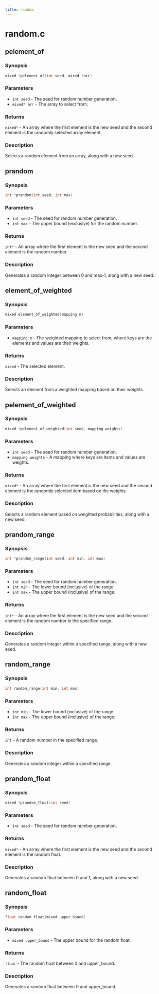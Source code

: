 ```yaml
---
title: random
---
```

# random.c

## pelement_of

### Synopsis

```c
mixed *pelement_of(int seed, mixed *arr)
```

### Parameters

* `int seed` - The seed for random number generation.
* `mixed* arr` - The array to select from.

### Returns

`mixed*` - An array where the first element is the new seed and the second element is the randomly selected array element.

### Description

Selects a random element from an array, along with a new seed.

## prandom

### Synopsis

```c
int *prandom(int seed, int max)
```

### Parameters

* `int seed` - The seed for random number generation.
* `int max` - The upper bound (exclusive) for the random number.

### Returns

`int*` - An array where the first element is the new seed and the second element is the random number.

### Description

Generates a random integer between 0 and max-1, along with a new seed.

## element_of_weighted

### Synopsis

```c
mixed element_of_weighted(mapping m)
```

### Parameters

* `mapping m` - The weighted mapping to select from, where keys are the elements and values are their weights.

### Returns

`mixed` - The selected element.

### Description

Selects an element from a weighted mapping based on their weights.

## pelement_of_weighted

### Synopsis

```c
mixed *pelement_of_weighted(int seed, mapping weights)
```

### Parameters

* `int seed` - The seed for random number generation.
* `mapping weights` - A mapping where keys are items and values are weights.

### Returns

`mixed*` - An array where the first element is the new seed and the second element is the randomly selected item based on the weights.

### Description

Selects a random element based on weighted probabilities, along with a new seed.

## prandom_range

### Synopsis

```c
int *prandom_range(int seed, int min, int max)
```

### Parameters

* `int seed` - The seed for random number generation.
* `int min` - The lower bound (inclusive) of the range.
* `int max` - The upper bound (inclusive) of the range.

### Returns

`int*` - An array where the first element is the new seed and the second element is the random number in the specified range.

### Description

Generates a random integer within a specified range, along with a new seed.

## random_range

### Synopsis

```c
int random_range(int min, int max)
```

### Parameters

* `int min` - The lower bound (inclusive) of the range.
* `int max` - The upper bound (inclusive) of the range.

### Returns

`int` - A random number in the specified range.

### Description

Generates a random integer within a specified range.

## prandom_float

### Synopsis

```c
mixed *prandom_float(int seed)
```

### Parameters

* `int seed` - The seed for random number generation.

### Returns

`mixed*` - An array where the first element is the new seed and the second element is the random float.

### Description

Generates a random float between 0 and 1, along with a new seed.

## random_float

### Synopsis

```c
float random_float(mixed upper_bound)
```

### Parameters

* `mixed upper_bound` - The upper bound for the random float.

### Returns

`float` - The random float between 0 and upper_bound.

### Description

Generates a random float between 0 and upper_bound.

